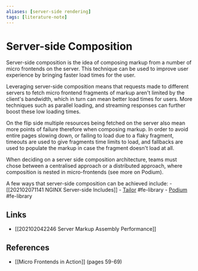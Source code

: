 ```yaml
---
aliases: [server-side rendering]
tags: [literature-note]
---
```


# Server-side Composition

Server-side composition is the idea of composing markup from a number of micro frontends on the server. This technique can be used to improve user experience by bringing faster load times for the user. 

Leveraging server-side composition means that requests made to different servers to fetch micro frontend fragments of markup aren't limited by the client's bandwidth, which in turn can mean better load times for users. More techniques such as parallel loading, and streaming responses can further boost these low loading times.

On the flip side multiple resources being fetched on the server also mean more points of failure therefore when composing markup. In order to avoid entire pages slowing down, or failing to load due to a flaky fragment, timeouts are used to give fragments time limits to load, and fallbacks are used to populate the markup in case the fragment doesn't load at all.

When deciding on a server side composition architecture, teams must chose between a centralised approach or a distributed approach, where composition is nested in micro-frontends (see more on Podium).

A few ways that server-side composition can be achieved include:
	- [[202102071141 NGINX Server-side Includes]]
	- [Tailor](https://github.com/zalando/tailor) #fe-library
	- [Podium](https://podium-lib.io/) #fe-library 

## Links
- [[202102042246 Server Markup Assembly Performance]]

## References
- [[Micro Frontends in Action]] (pages 59-69)

